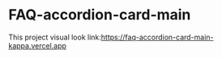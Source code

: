 # FAQ-accordion-card-main
This project visual look link:https://faq-accordion-card-main-kappa.vercel.app
